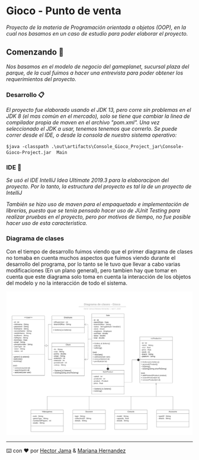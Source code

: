 # Gioco - Punto de venta

_Proyecto de la materia de Programación orientada a objetos (OOP), en la cual nos basamos en un caso de estudio para poder elaborar el proyecto._
## Comenzando 🚀

_Nos basamos en el modelo de negocio del gameplanet, sucursal plaza del parque, de la cual fuimos a hacer una entrevista para poder obtener los requerimientos del proyecto._

### Desarrollo 📋

_El proyecto fue elaborado usando el JDK 13, pero corre sin problemas en el JDK 8 (el mas común en el mercado), solo se tiene que cambiar la linea de compilador propia de maven en el archivo "pom.xml".
Una vez seleccionado el JDK a usar, tenemos tenemos que correrlo. Se puede correr desde el IDE, o desde la consola de nuestro sistema operativo:_

```
$java -classpath .\out\artifacts\Console_Gioco_Project_jar\Console-Gioco-Project.jar  Main
```

### IDE 🔧

_Se usó el IDE IntelliJ Idea Ultimate 2019.3 para la elaboracipon del proyecto. Por lo tanto, la estructura del proyecto es tal la de un proyecto de IntelliJ_

_También se hizo uso de maven para el empaquetado e implementación de librerías, puesto que se tenía pensado hacer uso de JUnit Testing para realizar pruebas en el proyecto, pero por motivos de tiempo, no fue posible hacer uso de esta caracteristica._


### Diagrama de clases
Con el tiempo de desarrollo fuimos viendo que el primer diagrama de clases no tomaba en cuenta muchos aspectos que fuimos viendo durante el desarrollo del programa, por lo tanto se le tuvo que llevar a cabo varias modificaciones (En un plano general), pero tambien hay que tomar en cuenta que este diagrama solo toma en cuenta la interacción de los objetos del modelo y no la interacción de todo el sistema.
 
 ![Diagrama de clases](./Diagrama-de-clases-UML.png) 


---
⌨️ con ❤️ por [Hector Jama](https://github.com/JamaHCS) & [Mariana Hernandez](https://github.com/MarianaHdz)
